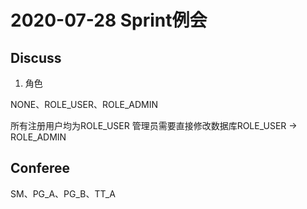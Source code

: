 # 2020-07-28 Sprint例会

## Discuss

1. 角色

NONE、ROLE_USER、ROLE_ADMIN

所有注册用户均为ROLE_USER
管理员需要直接修改数据库ROLE_USER -> ROLE_ADMIN

## Conferee

SM、PG_A、PG_B、TT_A